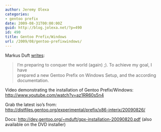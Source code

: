 ```yaml
---
author: Jeremy Olexa
categories:
- gentoo prefix
date: 2009-08-31T00:00:00Z
guid: http://blog.jolexa.net/?p=490
id: 490
title: Gentoo Prefix/Windows
url: /2009/08/gentoo-prefixwindows/
---
```


Markus Duft [writes][1]:

> I&#8217;m preparing to conquer the world (again) ;). To achieve my goal, I have  
> prepared a new Gentoo Prefix on Windows Setup, and the according  
> documentation.

Video demonstrating the installation of Gentoo Prefix/Windows: <http://www.youtube.com/watch?v=az1RR60s5n4>

Grab the latest iso&#8217;s from: <http://distfiles.gentoo.org/experimental/prefix/x86-interix/20090826/>

Docs: <http://dev.gentoo.org/~mduft/gpx-installation-20090820.pdf> (also available on the DVD installer)

 [1]: http://thread.gmane.org/gmane.linux.gentoo.alt/5064